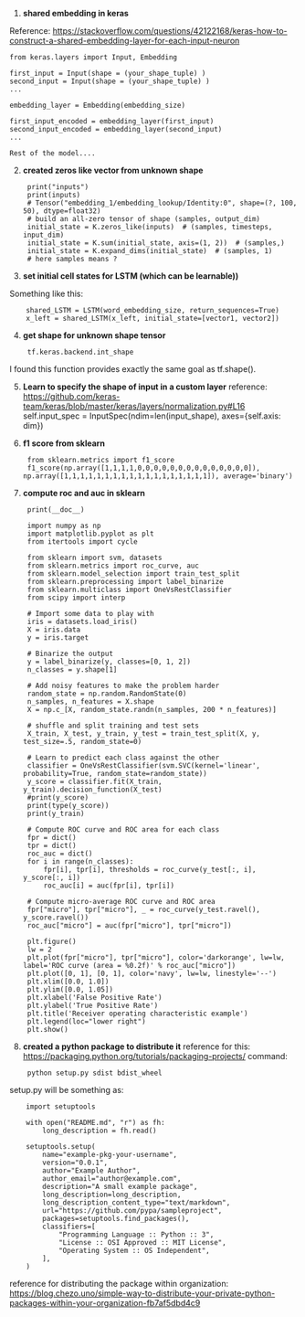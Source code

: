 1. **shared embedding in keras**

Reference: https://stackoverflow.com/questions/42122168/keras-how-to-construct-a-shared-embedding-layer-for-each-input-neuron


    from keras.layers import Input, Embedding

    first_input = Input(shape = (your_shape_tuple) )
    second_input = Input(shape = (your_shape_tuple) )
    ...

    embedding_layer = Embedding(embedding_size)

    first_input_encoded = embedding_layer(first_input)
    second_input_encoded = embedding_layer(second_input)
    ...

    Rest of the model....

2. **created zeros like vector from unknown shape**


        print("inputs")
        print(inputs)
        # Tensor("embedding_1/embedding_lookup/Identity:0", shape=(?, 100, 50), dtype=float32)
        # build an all-zero tensor of shape (samples, output_dim)
        initial_state = K.zeros_like(inputs)  # (samples, timesteps, input_dim)
        initial_state = K.sum(initial_state, axis=(1, 2))  # (samples,)
        initial_state = K.expand_dims(initial_state)  # (samples, 1)
        # here samples means ?
        
        
3. **set initial cell states for LSTM (which can be learnable))**

Something like this:

        shared_LSTM = LSTM(word_embedding_size, return_sequences=True)
        x_left = shared_LSTM(x_left, initial_state=[vector1, vector2])
        
        
4. **get shape for unknown shape tensor**

        tf.keras.backend.int_shape

I found this function provides exactly the same goal as tf.shape().

5. **Learn to specify the shape of input in a custom layer**
reference: https://github.com/keras-team/keras/blob/master/keras/layers/normalization.py#L16
        self.input_spec = InputSpec(ndim=len(input_shape),
                                            axes={self.axis: dim})
                                 
                                 
 6. **f1 score from sklearn**

         from sklearn.metrics import f1_score
         f1_score(np.array([1,1,1,1,0,0,0,0,0,0,0,0,0,0,0,0,0,0]), np.array([1,1,1,1,1,1,1,1,1,1,1,1,1,1,1,1,1,1]), average='binary')  

7. **compute roc and auc in sklearn**

        print(__doc__)

        import numpy as np
        import matplotlib.pyplot as plt
        from itertools import cycle

        from sklearn import svm, datasets
        from sklearn.metrics import roc_curve, auc
        from sklearn.model_selection import train_test_split
        from sklearn.preprocessing import label_binarize
        from sklearn.multiclass import OneVsRestClassifier
        from scipy import interp

        # Import some data to play with
        iris = datasets.load_iris()
        X = iris.data
        y = iris.target

        # Binarize the output
        y = label_binarize(y, classes=[0, 1, 2])
        n_classes = y.shape[1]

        # Add noisy features to make the problem harder
        random_state = np.random.RandomState(0)
        n_samples, n_features = X.shape
        X = np.c_[X, random_state.randn(n_samples, 200 * n_features)]

        # shuffle and split training and test sets
        X_train, X_test, y_train, y_test = train_test_split(X, y, test_size=.5, random_state=0)

        # Learn to predict each class against the other
        classifier = OneVsRestClassifier(svm.SVC(kernel='linear', probability=True, random_state=random_state))
        y_score = classifier.fit(X_train, y_train).decision_function(X_test)
        #print(y_score)
        print(type(y_score))
        print(y_train)

        # Compute ROC curve and ROC area for each class
        fpr = dict()
        tpr = dict()
        roc_auc = dict()
        for i in range(n_classes):
            fpr[i], tpr[i], thresholds = roc_curve(y_test[:, i], y_score[:, i])
            roc_auc[i] = auc(fpr[i], tpr[i])

        # Compute micro-average ROC curve and ROC area
        fpr["micro"], tpr["micro"], _ = roc_curve(y_test.ravel(), y_score.ravel())
        roc_auc["micro"] = auc(fpr["micro"], tpr["micro"])

        plt.figure()
        lw = 2
        plt.plot(fpr["micro"], tpr["micro"], color='darkorange', lw=lw, label='ROC curve (area = %0.2f)' % roc_auc["micro"])
        plt.plot([0, 1], [0, 1], color='navy', lw=lw, linestyle='--')
        plt.xlim([0.0, 1.0])
        plt.ylim([0.0, 1.05])
        plt.xlabel('False Positive Rate')
        plt.ylabel('True Positive Rate')
        plt.title('Receiver operating characteristic example')
        plt.legend(loc="lower right")
        plt.show()


8. **created a python package to distribute it**
reference for this: https://packaging.python.org/tutorials/packaging-projects/
command: 
        
        python setup.py sdist bdist_wheel

setup.py will be something as:

        import setuptools

        with open("README.md", "r") as fh:
            long_description = fh.read()

        setuptools.setup(
            name="example-pkg-your-username",
            version="0.0.1",
            author="Example Author",
            author_email="author@example.com",
            description="A small example package",
            long_description=long_description,
            long_description_content_type="text/markdown",
            url="https://github.com/pypa/sampleproject",
            packages=setuptools.find_packages(),
            classifiers=[
                "Programming Language :: Python :: 3",
                "License :: OSI Approved :: MIT License",
                "Operating System :: OS Independent",
            ],
        )

reference for distributing the package within organization: https://blog.chezo.uno/simple-way-to-distribute-your-private-python-packages-within-your-organization-fb7af5dbd4c9
